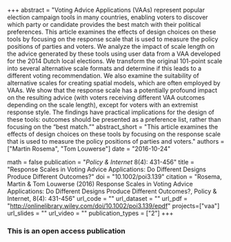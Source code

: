 +++
abstract = "Voting Advice Applications (VAAs) represent popular election campaign tools in many countries, enabling voters to discover which party or candidate provides the best match with their political preferences. This article examines the effects of design choices on these tools by focusing on the response scale that is used to measure the policy positions of parties and voters. We analyze the impact of scale length on the advice generated by these tools using user data from a VAA developed for the 2014 Dutch local elections. We transform the original 101-point scale into several alternative scale formats and determine if this leads to a different voting recommendation. We also examine the suitability of alternative scales for creating spatial models, which are often employed by VAAs. We show that the response scale has a potentially profound impact on the resulting advice (with voters receiving different VAA outcomes depending on the scale length), except for voters with an extremist response style. The findings have practical implications for the design of these tools: outcomes should be presented as a preference list, rather than focusing on the “best match.”"
abstract_short = "This article examines the effects of design choices on these tools by focusing on the response scale that is used to measure the policy positions of parties and voters."
authors = ["Martin Rosema", "Tom Louwerse"]
date = "2016-10-24"

math = false
publication = "*Policy & Internet* 8(4): 431-456"
title = "Response Scales in Voting Advice Applications: Do Different Designs Produce Different Outcomes?"
doi = "10.1002/poi3.139"
citation = "Rosema, Martin & Tom Louwerse (2016) Response Scales in Voting Advice Applications: Do Different Designs Produce Different Outcomes?, Policy & Internet, 8(4): 431-456"
url_code = ""
url_dataset = ""
url_pdf = "http://onlinelibrary.wiley.com/doi/10.1002/poi3.139/epdf"
projects=["vaa"]
url_slides = ""
url_video = ""
publication_types = ["2"]
+++

### This is an open access publication <i class="ai ai-open-access"></i> <i class="fab fa-creative-commons"></i>